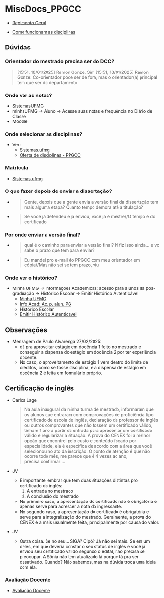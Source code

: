 # MiscDocs_PPGCC

- [Regimento Geral][Link_Regimento]

[Link_Regimento]: https://www2.ufmg.br/sods/Sods/Sobre-a-UFMG/Regimento-Geral

- [Como funcionam as disciplinas][Disciplinas]

[Disciplinas]: https://bit.ly/planilhaoppgcc

## Dúvidas

### Orientador do mestrado precisa ser do DCC?

> [15:51, 18/01/2025] Ramon Gonze: Sim
> [15:51, 18/01/2025] Ramon Gonze: Co-orientador pode ser de fora, mas o orientador(a) principal tem que ser do departamento

### Onde ver as notas?

- [SistemasUFMG][Historico-SistemasUFMG]
- minhaUFMG -> Aluno -> Acesse suas notas e frequência no Diário de Classe
- Moodle

[Historico-SistemasUFMG]: https://sistemas.ufmg.br/iapWeb/historico/historicoescolar/consultar/consultarHistoricoEscolar.do

### Onde selecionar as disciplinas?

- Ver:
  - [Sistemas.ufmg][Ofertas-SistemasUFMG]
  - [Oferta de disciplinas - PPGCC](https://ppgcc.dcc.ufmg.br/?s=oferta)

[Ofertas-SistemasUFMG]: https://sistemas.ufmg.br/iapWeb/matricula/ofertadeatividade/pesquisarturma/solicitarOfertaAtividade.do

### Matrícula

- [Sistemas.ufmg][Matricula-SistemasUFMG]

[Matricula-SistemasUFMG]: https://sistemas.ufmg.br/matriculapos/aluno/aluno.xhtml

### O que fazer depois de enviar a dissertação?

- > Gente, depois que a gente envia a versão final da dissertação tem mais alguma etapa? Quanto tempo demora até a titulação?
- > Se você já defendeu e já enviou, você já é mestre//O tempo é do certificado

### Por onde enviar a versão final?

- > qual é o caminho para enviar a versão final? N fiz isso ainda… e vc sabe o prazo que tem para enviar?
- > Eu mandei pro e-mail do PPGCC com meu orientador em cópia//Mas não sei se tem prazo, viu

### Onde ver o histórico?

- Minha UFMG -> Informações Acadêmicas: acesso para alunos da pós-graduação -> Histórico Escolar -> Emitir Histórico Autenticável
  - [Minha UFMG](https://sistemas.ufmg.br/portal/render.userLayoutRootNode.uP)
  - [Info Acad: Ac. p. alun. PG](https://sistemas.ufmg.br/iapWeb/index.jsp?nrs=2024711370)
  - Histórico Escolar
  - [Emitir Histórico Autenticável](https://sistemas.ufmg.br/iapWeb/historico/historicoescolar/consultar/emitirHistoricoAutenticavel.do)

## Observações

- Mensagem de Paulo Alvarenga 27/02/2025:
  - dá pra aproveitar estágio em docência 1 feito no mestrado e conseguir a dispensa do estágio em docência 2 por ter experiência docente.
  - No caso, o aproveitamento de estágio 1 vem dentro do limite de créditos, como se fosse disciplina, e a dispensa de estágio em docência 2 é feita em formulário próprio.

## Certificação de inglês

- Carlos Lage

  > Na aula inaugural da minha turma de mestrado, informaram que os alunos que entraram com comprovações de proficiência tipo certificado de escola de inglês, declaração de professor de inglês ou outros comprovantes que não fossem um certificado válido, tinham 1 ano a partir da entrada para apresentar um certificado válido e regularizar a situação.
  > A prova do CENEX foi a melhor opção que encontrei pelo custo e conteúdo focado por especialidade, ela é específica de acordo com a área que você selecionou no ato da inscrição.
  > O ponto de atenção é que não ocorre todo mês, me parece que é 4 vezes ao ano, precisa confirmar ...

- JV

  - É importante lembrar que tem duas situações distintas pro certificado do inglês:
    1. A entrada no mestrado
    2. A conclusão do mestrado
  - No primeiro caso, a apresentação do certificado não é obrigatória e apenas serve para acrescer a nota do ingressante.
  - No segundo caso, a apresentação do certificado é obrigatória e serve para a integralização do mestrado. Geralmente, a prova do CENEX é a mais usualmente feita, principalmente por causa do valor.

- JV
  - Outra coisa. Se no seu... SIGA? Cipó? Já não sei mais. Se em um deles, em que deveria constar o seu status de inglês e você já enviou seu certificado válido segundo o edital, não precisa se preocupar. A Sônia não tem atualizado lá porque tá pra ser desativado. Quando? Não sabemos, mas na dúvida troca uma ideia com ela.

### Avaliação Docente

- [Avaliação Docente](https://sistemas.ufmg.br/aluno-grad-avaliacao/acessoquestionarios/acessarQuestionarios.seam)
